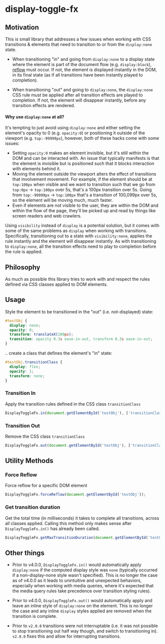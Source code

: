 # display-toggle-fx

## Motivation

This is small library that addresses a few issues when working with CSS transitions & elements that need to transition to or from the `display:none` state.

- When transitioning "in" and going from `display:none` to a display state where the element is part of the document flow (e.g. `display:block`), [reflow](https://developer.mozilla.org/en-US/docs/Glossary/Reflow) must occur. If not, the element is displayed instantly in the DOM, in its final state (as if all transitions have been instantly played to completion). 

- When transitioning "out" and going to `display:none`, the `display:none` CSS rule must be applied after all transition effects are played to completion. If not, the element will disappear instantly, before any transition effects are rendered.

#### Why use `display:none` at all?
It's tempting to just avoid using `display:none` and either setting the element's opacity to 0 (e.g. `opacity:0`) or positioning it outside of the viewport (e.g. `top:-99999px`), however, both of these hacks come with some issues:

- Setting `opacity:0` makes an element invisible, but it's still within the DOM and can be interacted with. An issue that typically manifests is that the element is invisible but is positioned such that it blocks interaction with elements behind it.
- Moving the element outside the viewport alters the effect of transitions that involvement movement. For example, if the element should be at `top:100px` when visible and we want to transition such that we go from `top:0px` → `top:100px` over 5s, that's a 100px transition over 5s. Going from `top:-99999px` → `top:100px` that's a transition of 100,099px over 5s, so the element will be moving much, much faster.
- Even if elements are not visible to the user, they are within the DOM and within the flow of the page, they'll be picked up and read by things like screen readers and web crawlers.

Using `visibility` instead of `display` is a potential solution, but it comes with some of the same problems as `display` when working with transitions. Specifically, transitioning out to a state with `visibility:none`, applies the rule instantly and the element will disappear instantly. As with transitioning to `display:none`, all the transition effects need to play to completion before the rule is applied.

## Philosophy

As much as possible this library tries to work with and respect the rules defined via CSS classes applied to DOM elements.

## Usage

Style the element to be transitioned in the "out" (i.e. not-displayed) state:

```css
#testObj {
  display: none;
  opacity: 0;
  transform: translateX(100px);
  transition: opacity 0.3s ease-in-out, transform 0.3s ease-in-out;
}
```

.. create a class that defines the element's "in" state:

```css
#testObj.transitionClass {
  display: flex;
  opacity: 1;
  transform: none;   
}
```

### Transition In
Apply the transition rules defined in the CSS class `transitionClass`

```javascript
DisplayToggleFx.in(document.getElementById('testObj'), ['transitionClass']);
```

### Transition Out
Remove the CSS class `transitionClass`

```javascript
DisplayToggleFx.out(document.getElementById('testObj'), ['transitionClass']);
```

## Utility Methods

### Force Reflow
Force reflow for a specific DOM element
```javascript
DisplayToggleFx.forceReflow(document.getElementById('testObj'));
```

### Get transition duration
Get the total time (in milliseconds) it takes to complete all transitions, across all classes applied. Calling this method only makes sense after `DisplayToggleFx.in()` has already been called.
```javascript
DisplayToggleFx.getMaxTransitionDuration(document.getElementById('testObj'));
```

## Other things
- Prior to v4.0.0, `DisplayToggleFx.in()` would automatically apply `display:none` if the computed display style was `none` (typically occurred if a non-display-none style wasn't specified). This is no longer the case as of v4.0.0 as it leads to unintuitive and unexpected behaviors, especially when working with media queries, where it's expected that the media query rules take precedence over transition styling rules).

- Prior to v4.0.0, `DisplayToggleFx.out()` would automatically apply and leave an inline style of `display:none` on the element. This is no longer the case and any inline `display` styles applied are removed when the transition is complete.

- Prior to `v2.0.0` transitions were not interruptable (i.e. it was not possible to stop transitioning out half way though, and switch to transitioning in). `v2.0.0` fixes this and allow for interrupting transitions.
